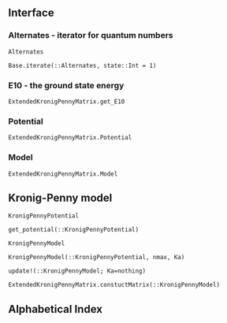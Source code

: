 
## Interface

### Alternates - iterator for quantum numbers

```@docs
Alternates
```

```@docs
Base.iterate(::Alternates, state::Int = 1)
```

### E10 - the ground state energy
```@docs
ExtendedKronigPennyMatrix.get_E10
```


### Potential
```@docs
ExtendedKronigPennyMatrix.Potential
```

### Model
```@docs
ExtendedKronigPennyMatrix.Model
```


## Kronig-Penny model

```@docs
KronigPennyPotential
```

```@docs
get_potential(::KronigPennyPotential)
```

```@docs
KronigPennyModel
```

```@docs
KronigPennyModel(::KronigPennyPotential, nmax, Ka)
```

```@docs
update!(::KronigPennyModel; Ka=nothing)
```

```@docs
ExtendedKronigPennyMatrix.constuctMatrix(::KronigPennyModel)
```

## Alphabetical Index

```@index
```
